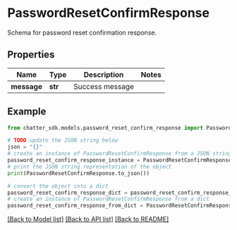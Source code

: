 # PasswordResetConfirmResponse

Schema for password reset confirmation response.

## Properties

Name | Type | Description | Notes
------------ | ------------- | ------------- | -------------
**message** | **str** | Success message | 

## Example

```python
from chatter_sdk.models.password_reset_confirm_response import PasswordResetConfirmResponse

# TODO update the JSON string below
json = "{}"
# create an instance of PasswordResetConfirmResponse from a JSON string
password_reset_confirm_response_instance = PasswordResetConfirmResponse.from_json(json)
# print the JSON string representation of the object
print(PasswordResetConfirmResponse.to_json())

# convert the object into a dict
password_reset_confirm_response_dict = password_reset_confirm_response_instance.to_dict()
# create an instance of PasswordResetConfirmResponse from a dict
password_reset_confirm_response_from_dict = PasswordResetConfirmResponse.from_dict(password_reset_confirm_response_dict)
```
[[Back to Model list]](../README.md#documentation-for-models) [[Back to API list]](../README.md#documentation-for-api-endpoints) [[Back to README]](../README.md)


